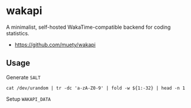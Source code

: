# wakapi
A minimalist, self-hosted WakaTime-compatible backend for coding statistics.

- <https://github.com/muety/wakapi>

## Usage

Generate `SALT`

```
cat /dev/urandom | tr -dc 'a-zA-Z0-9' | fold -w ${1:-32} | head -n 1
```

Setup `WAKAPI_DATA`


